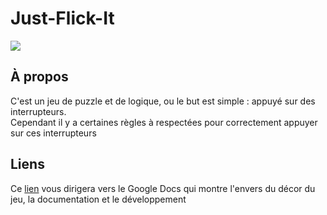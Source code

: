 # Just-Flick-It
<img src="./img/Thumbnail2.png"/>

## À propos
<p>
C'est un jeu de puzzle et de logique, ou le but est simple : appuyé sur des interrupteurs. <br>
Cependant il y a certaines règles à respectées pour correctement appuyer sur ces interrupteurs
</p>

## Liens
<p>
Ce <a href="https://docs.google.com/document/d/1ZjwOaMmddVTplFQ9zmvSXf-faN5H1pEyfLEwB4VWLZ0/edit?usp=sharing">lien</a> 
vous dirigera vers le Google Docs qui montre l'envers du décor du jeu, la documentation et le développement
</p>

